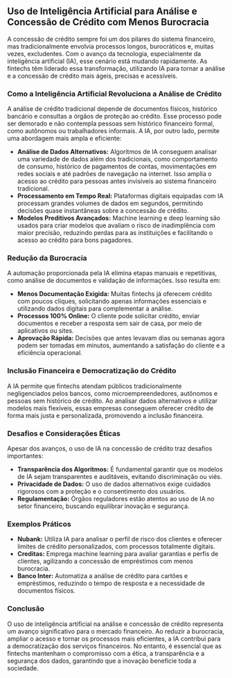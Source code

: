 ## Uso de Inteligência Artificial para Análise e Concessão de Crédito com Menos Burocracia

A concessão de crédito sempre foi um dos pilares do sistema financeiro, mas tradicionalmente envolvia processos longos, burocráticos e, muitas vezes, excludentes. Com o avanço da tecnologia, especialmente da inteligência artificial (IA), esse cenário está mudando rapidamente. As fintechs têm liderado essa transformação, utilizando IA para tornar a análise e a concessão de crédito mais ágeis, precisas e acessíveis.

### Como a Inteligência Artificial Revoluciona a Análise de Crédito

A análise de crédito tradicional depende de documentos físicos, histórico bancário e consultas a órgãos de proteção ao crédito. Esse processo pode ser demorado e não contempla pessoas sem histórico financeiro formal, como autônomos ou trabalhadores informais. A IA, por outro lado, permite uma abordagem mais ampla e eficiente:

- **Análise de Dados Alternativos:** Algoritmos de IA conseguem analisar uma variedade de dados além dos tradicionais, como comportamento de consumo, histórico de pagamentos de contas, movimentações em redes sociais e até padrões de navegação na internet. Isso amplia o acesso ao crédito para pessoas antes invisíveis ao sistema financeiro tradicional.
- **Processamento em Tempo Real:** Plataformas digitais equipadas com IA processam grandes volumes de dados em segundos, permitindo decisões quase instantâneas sobre a concessão de crédito.
- **Modelos Preditivos Avançados:** Machine learning e deep learning são usados para criar modelos que avaliam o risco de inadimplência com maior precisão, reduzindo perdas para as instituições e facilitando o acesso ao crédito para bons pagadores.

### Redução da Burocracia

A automação proporcionada pela IA elimina etapas manuais e repetitivas, como análise de documentos e validação de informações. Isso resulta em:

- **Menos Documentação Exigida:** Muitas fintechs já oferecem crédito com poucos cliques, solicitando apenas informações essenciais e utilizando dados digitais para complementar a análise.
- **Processos 100% Online:** O cliente pode solicitar crédito, enviar documentos e receber a resposta sem sair de casa, por meio de aplicativos ou sites.
- **Aprovação Rápida:** Decisões que antes levavam dias ou semanas agora podem ser tomadas em minutos, aumentando a satisfação do cliente e a eficiência operacional.

### Inclusão Financeira e Democratização do Crédito

A IA permite que fintechs atendam públicos tradicionalmente negligenciados pelos bancos, como microempreendedores, autônomos e pessoas sem histórico de crédito. Ao analisar dados alternativos e utilizar modelos mais flexíveis, essas empresas conseguem oferecer crédito de forma mais justa e personalizada, promovendo a inclusão financeira.

### Desafios e Considerações Éticas

Apesar dos avanços, o uso de IA na concessão de crédito traz desafios importantes:

- **Transparência dos Algoritmos:** É fundamental garantir que os modelos de IA sejam transparentes e auditáveis, evitando discriminação ou viés.
- **Privacidade de Dados:** O uso de dados alternativos exige cuidados rigorosos com a proteção e o consentimento dos usuários.
- **Regulamentação:** Órgãos reguladores estão atentos ao uso de IA no setor financeiro, buscando equilibrar inovação e segurança.

### Exemplos Práticos

- **Nubank:** Utiliza IA para analisar o perfil de risco dos clientes e oferecer limites de crédito personalizados, com processos totalmente digitais.
- **Creditas:** Emprega machine learning para avaliar garantias e perfis de clientes, agilizando a concessão de empréstimos com menos burocracia.
- **Banco Inter:** Automatiza a análise de crédito para cartões e empréstimos, reduzindo o tempo de resposta e a necessidade de documentos físicos.

### Conclusão

O uso de inteligência artificial na análise e concessão de crédito representa um avanço significativo para o mercado financeiro. Ao reduzir a burocracia, ampliar o acesso e tornar os processos mais eficientes, a IA contribui para a democratização dos serviços financeiros. No entanto, é essencial que as fintechs mantenham o compromisso com a ética, a transparência e a segurança dos dados, garantindo que a inovação beneficie toda a sociedade.